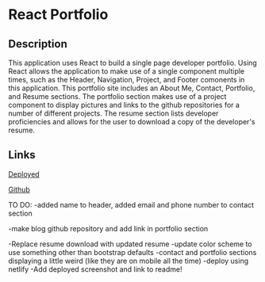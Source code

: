 # React Portfolio

## Description
This application uses React to build a single page developer portfolio. Using React allows the application to make use of a single component multiple times, such as the Header, Navigation, Project, and Footer comonents in this application. This portfolio site includes an About Me, Contact, Portfolio, and Resume sections. The portfolio section makes use of a project component to display pictures and links to the github repositories for a number of different projects. The resume section lists developer proficiencies and allows for the user to download a copy of the developer's resume. 

## Links
[Deployed]()

[Github](https://github.com/kagreene/React-portfolio)

TO DO: 
-added name to header, added email and phone number to contact section

-make blog github repository and add link in portfolio section


-Replace resume download with updated resume
-update color scheme to use something other than bootstrap defaults
-contact and portfolio sections displaying a little weird (like they are on mobile all the time)
-deploy using netlify
-Add deployed screenshot and link to readme!
